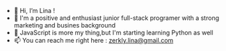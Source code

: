 - 👋 Hi, I’m Lina ! 
- 👀 I'm a positive and enthusiast junior full-stack programer with a strong marketing and busines background
- 🌱 JavaScript is more my thing,but I'm starting learning Python as well 
- 📫 You can reach me right here : zerkly.lina@gmail.com

<!---
Lina-z/Lina-z is a ✨ special ✨ repository because its `README.md` (this file) appears on your GitHub profile.
You can click the Preview link to take a look at your changes.
--->
